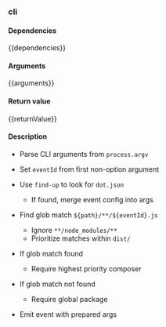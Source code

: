 ### cli

#### Dependencies

{{dependencies}}

#### Arguments

{{arguments}}

#### Return value

{{returnValue}}

#### Description

- Parse CLI arguments from `process.argv`
- Set `eventId` from first non-option argument

- Use `find-up` to look for `dot.json`

  - If found, merge event config into args

- Find glob match `${path}/**/${eventId}.js`

  - Ignore `**/node_modules/**`
  - Prioritize matches within `dist/`

- If glob match found

  - Require highest priority composer

- If glob match not found

  - Require global package

- Emit event with prepared args
